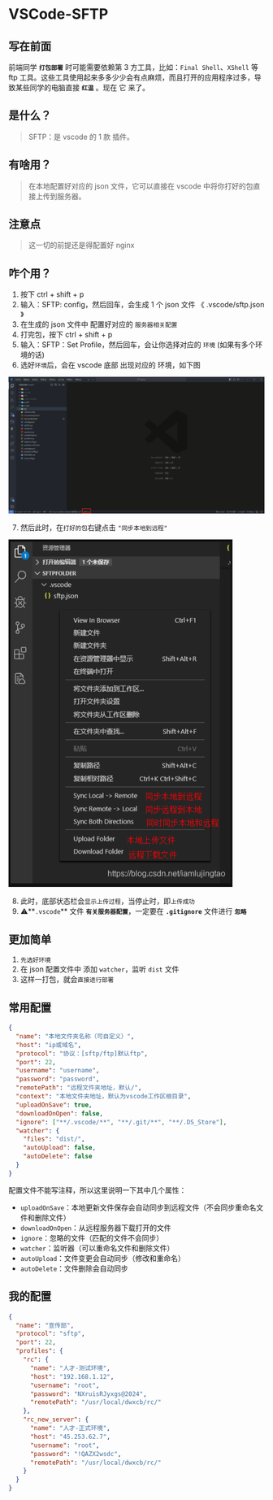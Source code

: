 # VSCode-SFTP

## 写在前面

前端同学 **`打包部署`** 时可能需要依赖第 3 方工具，比如：`Final Shell`、`XShell` 等 ftp 工具。这些工具使用起来多多少少会有点麻烦，而且打开的应用程序过多，导致某些同学的电脑直接 **`红温`** 。现在 它 来了。

## 是什么？

> SFTP：是 vscode 的 1 款 插件。

## 有啥用？

> 在本地配置好对应的 json 文件，它可以直接在 vscode 中将你打好的包直接上传到服务器。

## 注意点

> 这一切的前提还是得配置好 nginx

## 咋个用？

1. 按下 ctrl + shift + p
2. 输入：SFTP: config，然后回车，会生成 1 个 json 文件 《 .vscode/sftp.json 》
3. 在生成的 json 文件中 配置好对应的 `服务器相关配置`
4. 打完包，按下 ctrl + shift + p
5. 输入：SFTP：Set Profile，然后回车，会让你选择对应的 `环境` (如果有多个环境的话)
6. 选好`环境`后，会在 vscode 底部 出现对应的 环境，如下图

![image](images/jvC-AcStQ7ksKp-Fin7UnL32dfhUEUWShGFety4TdTM.png)

7. 然后此时，在`打好的包`右键点击 `"同步本地到远程"`

![image](images/to3o_8z1O2_gm1bLqM_oOTRfNowR_CF81sB_9lI0hTA.png)

8. 此时，底部状态栏会`显示上传过程`，当停止时，即`上传成功`
9. ⚠️**`.vscode`** 文件 **`有关服务器配置`**，一定要在 **`.gitignore`** 文件进行 **`忽略`**

## 更加简单

1. `先选好环境`
2. 在 json 配置文件中 添加 `watcher`，监听 `dist` 文件
3. 这样一打包，就会`直接进行部署`

## 常用配置

```json
{
  "name": "本地文件夹名称（可自定义）",
  "host": "ip或域名",
  "protocol": "协议：[sftp/ftp]默认ftp",
  "port": 22,
  "username": "username",
  "password": "password",
  "remotePath": "远程文件夹地址，默认/",
  "context": "本地文件夹地址，默认为vscode工作区根目录",
  "uploadOnSave": true,
  "downloadOnOpen": false,
  "ignore": ["**/.vscode/**", "**/.git/**", "**/.DS_Store"],
  "watcher": {
    "files": "dist/",
    "autoUpload": false,
    "autoDelete": false
  }
}
```

配置文件不能写注释，所以这里说明一下其中几个属性：

- `uploadOnSave`：本地更新文件保存会自动同步到远程文件（不会同步重命名文件和删除文件）
- `downloadOnOpen`：从远程服务器下载打开的文件
- `ignore`：忽略的文件（匹配的文件不会同步）
- `watcher`：监听器（可以重命名文件和删除文件）
- `autoUpload`：文件变更会自动同步（修改和重命名）
- `autoDelete`：文件删除会自动同步

## 我的配置

```json
{
  "name": "宣传部",
  "protocol": "sftp",
  "port": 22,
  "profiles": {
    "rc": {
      "name": "人才-测试环境",
      "host": "192.168.1.12",
      "username": "root",
      "password": "NXruisRJyxgs@2024",
      "remotePath": "/usr/local/dwxcb/rc/"
    },
    "rc_new_server": {
      "name": "人才-正式环境",
      "host": "45.253.62.7",
      "username": "root",
      "password": "!QAZX2wsdc",
      "remotePath": "/usr/local/dwxcb/rc/"
    }
  }
}
```
